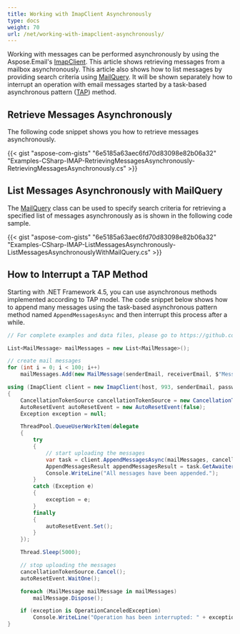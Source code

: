 ```yaml
---
title: Working with ImapClient Asynchronously
type: docs
weight: 70
url: /net/working-with-imapclient-asynchronously/
---
```



Working with messages can be performed asynchronously by using the Aspose.Email's [ImapClient](https://reference.aspose.com/email/net/aspose.email.clients.imap/imapclient). This article shows retrieving messages from a mailbox asynchronously. This article also shows how to list messages by providing search criteria using [MailQuery](https://reference.aspose.com/email/net/aspose.email.tools.search/mailquery). It will be shown separately how to interrupt an operation with email messages started by a task-based asynchronous pattern ([TAP](https://docs.microsoft.com/en-us/dotnet/standard/asynchronous-programming-patterns/task-based-asynchronous-pattern-tap)) method.

## **Retrieve Messages Asynchronously**
The following code snippet shows you how to retrieve messages asynchronously.

{{< gist "aspose-com-gists" "6e5185a63aec6fd70d83098e82b06a32" "Examples-CSharp-IMAP-RetrievingMessagesAsynchronously-RetrievingMessagesAsynchronously.cs" >}}

## **List Messages Asynchronously with MailQuery**
The [MailQuery](https://reference.aspose.com/email/net/aspose.email.tools.search/mailquery) class can be used to specify search criteria for retrieving a specified list of messages asynchronously as is shown in the following code sample.

{{< gist "aspose-com-gists" "6e5185a63aec6fd70d83098e82b06a32" "Examples-CSharp-IMAP-ListMessagesAsynchronously-ListMessagesAsynchronouslyWithMailQuery.cs" >}}

## **How to Interrupt a TAP Method**
Starting with .NET Framework 4.5, you can use asynchronous methods implemented according to TAP model. The code snippet below shows how to append many messages using the task-based asynchronous pattern method named `AppendMessagesAsync` and then interrupt this process after a while.

```csharp
// For complete examples and data files, please go to https://github.com/aspose-email/Aspose.Email-for-.NET

List<MailMessage> mailMessages = new List<MailMessage>();

// create mail messages
for (int i = 0; i < 100; i++)
    mailMessages.Add(new MailMessage(senderEmail, receiverEmail, $"Message #{i}", "Text"));

using (ImapClient client = new ImapClient(host, 993, senderEmail, password, SecurityOptions.SSLImplicit))
{
    CancellationTokenSource cancellationTokenSource = new CancellationTokenSource();
    AutoResetEvent autoResetEvent = new AutoResetEvent(false);
    Exception exception = null;

    ThreadPool.QueueUserWorkItem(delegate
    {
        try
        {
            // start uploading the messages
            var task = client.AppendMessagesAsync(mailMessages, cancellationTokenSource.Token);
            AppendMessagesResult appendMessagesResult = task.GetAwaiter().GetResult();
            Console.WriteLine("All messages have been appended.");
        }
        catch (Exception e)
        {
            exception = e;
        }
        finally
        {
            autoResetEvent.Set();
        }
    });

    Thread.Sleep(5000);

    // stop uploading the messages
    cancellationTokenSource.Cancel();
    autoResetEvent.WaitOne();

    foreach (MailMessage mailMessage in mailMessages)
        mailMessage.Dispose();

    if (exception is OperationCanceledException)
        Console.WriteLine("Operation has been interrupted: " + exception.Message);
}
```
